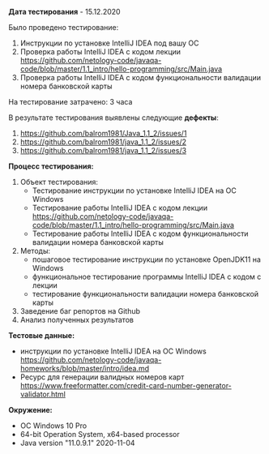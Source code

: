 **Дата тестирования** - 15.12.2020

Было проведено тестирование:
1. Инструкции по установке IntelliJ IDEA под вашу ОС
1. Проверка работы IntelliJ IDEA с кодом лекции https://github.com/netology-code/javaqa-code/blob/master/1.1_intro/hello-programming/src/Main.java
1. Проверка работы IntelliJ IDEA с кодом функциональности валидации номера банковской карты

На тестирование затрачено: 3 часа

В результате тестирования выявлены следующие **дефекты**:
1. https://github.com/balrom1981/Java_1.1_2/issues/1
1. https://github.com/balrom1981/java_1.1_2/issues/2
1. https://github.com/balrom1981/java_1.1_2/issues/3

**Процесс тестирования:**
1. Объект тестирования:
    * Тестирование инструкции по установке IntelliJ IDEA на OC Windows
    * Тестирование работы IntelliJ IDEA с кодом лекции https://github.com/netology-code/javaqa-code/blob/master/1.1_intro/hello-programming/src/Main.java
    * Тестирование работы IntelliJ IDEA с кодом функциональности валидации номера банковской карты
1. Методы:
    * пошаговое тестирование инструкции по установке OpenJDK11 на Windows
    * функциональное тестирование программы IntelliJ IDEA с кодом с лекции
    * тестирование функциональности валидации номера банковской карты
1. Заведение баг репортов на Github
1. Анализ полученных результатов

**Тестовые данные:**
* инструкции по установке IntelliJ IDEA на OC Windows https://github.com/netology-code/javaqa-homeworks/blob/master/intro/idea.md
* Ресурс для генерации валидных номеров карт https://www.freeformatter.com/credit-card-number-generator-validator.html

**Окружение:**
* OC Windows 10 Pro
* 64-bit Operation System, x64-based processor
* Java version "11.0.9.1" 2020-11-04